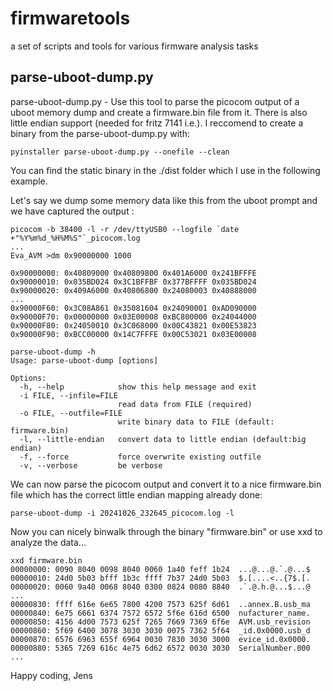# firmwaretools
a set of scripts and tools for various firmware analysis tasks

## parse-uboot-dump.py

parse-uboot-dump.py - Use this tool to parse the picocom output of a uboot memory dump and create a firmware.bin file from it. There is also little endian support (needed for fritz 7141 i.e.). I reccomend to create a binary from the parse-uboot-dump.py with: 

```
pyinstaller parse-uboot-dump.py --onefile --clean
```
You can find the static binary in the ./dist folder which I use in the following example.

Let's say we dump some memory data like this from the uboot prompt and we have captured the output :

```
picocom -b 38400 -l -r /dev/ttyUSB0 --logfile `date +"%Y%m%d_%H%M%S"`_picocom.log
...
Eva_AVM >dm 0x90000000 1000

0x90000000: 0x40809000 0x40809800 0x401A6000 0x241BFFFE
0x90000010: 0x035BD024 0x3C1BFFBF 0x377BFFFF 0x035BD024
0x90000020: 0x409A6000 0x40806800 0x24080003 0x40888000
...
0x90000F60: 0x3C08A861 0x35081604 0x24090001 0xAD090000
0x90000F70: 0x00000000 0x03E00008 0xBC800000 0x24044000
0x90000F80: 0x24050010 0x3C068000 0x00C43821 0x00E53823
0x90000F90: 0xBCC00000 0x14C7FFFE 0x00C53021 0x03E00008
```

```
parse-uboot-dump -h
Usage: parse-uboot-dump [options]

Options:
  -h, --help            show this help message and exit
  -i FILE, --infile=FILE
                        read data from FILE (required)
  -o FILE, --outfile=FILE
                        write binary data to FILE (default: firmware.bin)
  -l, --little-endian   convert data to little endian (default:big endian)
  -f, --force           force overwrite existing outfile
  -v, --verbose         be verbose
```

We can now parse the picocom output and convert it to a nice firmware.bin file which has the correct little endian mapping already done:

```
parse-uboot-dump -i 20241026_232645_picocom.log -l
```

Now you can nicely binwalk through the binary "firmware.bin" or use xxd to analyze the data...

```
xxd firmware.bin 
00000000: 0090 8040 0098 8040 0060 1a40 feff 1b24  ...@...@.`.@...$
00000010: 24d0 5b03 bfff 1b3c ffff 7b37 24d0 5b03  $.[....<..{7$.[.
00000020: 0060 9a40 0068 8040 0300 0824 0080 8840  .`.@.h.@...$...@
...
00000830: ffff 616e 6e65 7800 4200 7573 625f 6d61  ..annex.B.usb_ma
00000840: 6e75 6661 6374 7572 6572 5f6e 616d 6500  nufacturer_name.
00000850: 4156 4d00 7573 625f 7265 7669 7369 6f6e  AVM.usb_revision
00000860: 5f69 6400 3078 3030 3030 0075 7362 5f64  _id.0x0000.usb_d
00000870: 6576 6963 655f 6964 0030 7830 3030 3000  evice_id.0x0000.
00000880: 5365 7269 616c 4e75 6d62 6572 0030 3030  SerialNumber.000
...
```

Happy coding, Jens
